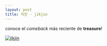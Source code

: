 ```yaml
---
layout: post
title: 직진 - jikjin 
---
```


conoce el _comeback_ más reciente de **treasure**!

[![jikjin](https://img.youtube.com/vi/ZJaKdBBzUYk/0.jpg)](https://www.youtube.com/watch?v=ZJaKdBBzUYk)
